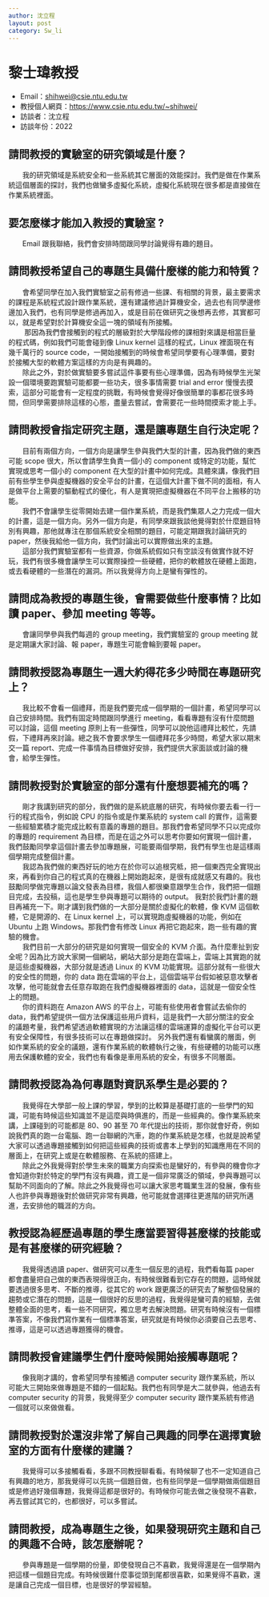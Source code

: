 ```yaml
---
author: 沈立程
layout: post
category: Sw_li
---
```

# 黎士瑋教授
- Email：shihwei@csie.ntu.edu.tw
- 教授個人網頁：<https://www.csie.ntu.edu.tw/~shihwei/>
- 訪談者：沈立程
- 訪談年份：2022

## 請問教授的實驗室的研究領域是什麼？
&emsp;&emsp;我的研究領域是系統安全和一些系統其它層面的效能探討。我們是做在作業系統這個層面的探討，我們也做蠻多虛擬化系統，虛擬化系統現在很多都是直接做在作業系統裡面。
## 要怎麼樣才能加入教授的實驗室 ?
&emsp;&emsp;Email 跟我聯絡，我們會安排時間跟同學討論覺得有趣的題目。
## 請問教授希望自己的專題生具備什麼樣的能力和特質？
&emsp;&emsp;會希望同學在加入我們實驗室之前有修過一些課、有相關的背景，最主要需求的課程是系統程式設計跟作業系統，還有建議修過計算機安全，過去也有同學邊修邊加入我們，也有同學是修過再加入，或是目前在做研究之後想再去修，其實都可以，就是希望對於計算機安全這一塊的領域有所接觸。<br>&emsp;&emsp;
那因為我們會接觸到的程式的層級對於大學階段修的課相對來講是相當巨量的程式碼，例如我們可能會碰到像 Linux kernel 這樣的程式，Linux 裡面現在有幾千萬行的 source code，一開始接觸到的時候會希望同學要有心理準備，要對於接觸大型的軟體方案這樣的方向是有興趣的。<br>&emsp;&emsp;除此之外，對於做實驗要多嘗試這件事要有些心理準備，因為有時候學生光架設一個環境要跑實驗可能都要一些功夫，很多事情需要 trial and error 慢慢去摸索，這部分可能會有一定程度的挑戰，有時候會覺得好像很簡單的事都花很多時間，但同學需要排除這樣的心態，盡量去嘗試，會需要花一些時間摸索才能上手。
## 請問教授會指定研究主題，還是讓專題生自行決定呢？
&emsp;&emsp;目前有兩個方向，一個方向是讓學生參與我們大型的計畫，因為我們做的東西可能 scope 很大，所以會請學生負責一個小的 component 或特定的功能，幫忙實現或思考一個小的 component 在大型的計畫中如何完成。具體來講，像我們目前有些學生參與虛擬機器的安全平台的計畫，在這個大計畫下做不同的面相，有人是做平台上需要的驅動程式的優化，有人是實現把虛擬機器在不同平台上搬移的功能。<br>&emsp;&emsp;我們不會讓學生從零開始去建一個作業系統，而是我們集眾人之力完成一個大的計畫，這是一個方向。另外一個方向是，有同學來跟我談他覺得對於什麼題目特別有興趣，那他就專注在那個系統安全相關的題目，可能定期跟我討論研究的 paper，然後我給他一個方向，我們討論出可以實際做出來的主題。<br>&emsp;&emsp;這部分我們實驗室都有一些資源，你做系統假如只有空談沒有做實作就不好玩，我們有很多機會讓學生可以實際操控一些硬體，把你的軟體放在硬體上面跑，或去看硬體的一些潛在的漏洞。所以我覺得方向上是蠻有彈性的。
## 請問成為教授的專題生後，會需要做些什麼事情？比如讀 paper、參加 meeting 等等。
&emsp;&emsp;會讓同學參與我們每週的 group meeting，我們實驗室的 group meeting 就是定期讓大家討論、報 paper，專題生可能會輪到要報 paper。
## 請問教授認為專題生一週大約得花多少時間在專題研究上？
&emsp;&emsp;我比較不會看一個禮拜，而是我們要完成一個學期的一個計畫，希望同學可以自己安排時間。我們有固定時間跟同學進行 meeting，看看專題有沒有什麼問題可以討論，這個 meeting 原則上有一些彈性，同學可以說他這禮拜比較忙，先請假，下禮拜再來討論。總之我不會要求學生一個禮拜花多少時間，希望大家以期末交一篇 report、完成一件事情為目標做好安排，我們提供大家面談或討論的機會，給學生彈性。
## 請問教授對於實驗室的部分還有什麼想要補充的嗎？
&emsp;&emsp;剛才我講到研究的部分，我們做的是系統底層的研究，有時候你要去看一行一行的程式指令，例如說 CPU 的指令或是作業系統的 system call 的實作，這需要一些經驗累積才能完成比較有意義的專題的題目。那我們會希望同學不只以完成你的專題的 requirement 為目標，而是在這之外可以思考你要如何實現一個計畫，我們鼓勵同學拿這個計畫去參加專題展，可能要兩個學期，我們有學生也是這樣兩個學期完成整個計畫。<br>&emsp;&emsp;我認為我們做的東西好玩的地方在於你可以追根究柢，把一個東西完全實現出來，再看到你自己的程式真的在機器上開始跑起來，是很有成就感又有趣的。我也鼓勵同學做完專題以論文發表為目標，我個人都很樂意跟學生合作，我們把一個題目完成，去投稿，這也是學生參與專題可以期待的 output。
我對於我們計畫的題目再補充一下。剛才講到我們做的一大部分是關於虛擬化的軟體，像 KVM 這個軟體，它是開源的、在 Linux kernel 上，可以實現跑虛擬機器的功能，例如在 Ubuntu 上跑 Windows。那我們會有修改 Linux 再把它跑起來，跑一些有趣的實驗的機會。<br>&emsp;&emsp;我們目前一大部分的研究是如何實現一個安全的 KVM 介面。為什麼牽扯到安全呢？因為比方說大家開一個網站，網站大部分是跑在雲端上，雲端上其實跑的就是這些虛擬機器，大部分就是透過 Linux 的 KVM 功能實現。這部分就有一些很大的安全性的問題，你的 data 跑在雲端的平台上，這個雲端平台假如被惡意攻擊者攻擊，他可能就會去任意存取跑在我們虛擬機器裡面的 data，這就是一個安全性上的問題。<br>&emsp;&emsp;你的資料跑在 Amazon AWS 的平台上，可能有些使用者會嘗試去偷你的 data，我們希望提供一個方法保護這些用戶資料，這是我們一大部分關注的安全的議題考量，我們希望透過軟體實現的方法讓這樣的雲端運算的虛擬化平台可以更有安全保障性，有很多技術可以在專題做探討。
另外我們還有看蠻廣的層面，例如作業系統的安全的議題，還有作業系統的軟體執行之後，有些硬體的功能可以應用去保護軟體的安全，我們也有看像是車用系統的安全，有很多不同層面。
## 請問教授認為為何專題對資訊系學生是必要的？
&emsp;&emsp;我覺得在大學部一般上課的學習，學到的比較算是基礎打底的一些學門的知識，可能有時候這些知識並不是這麼與時俱進的，而是一些經典的。像作業系統來講，上課碰到的可能都是 80、90 甚至 70 年代提出的技術，那你就會好奇，例如說我們真的跑一台電腦、跑一台聯網的汽車，跑的作業系統是怎樣，也就是說希望大家可以透過專題接觸到如何把這些經典的技術或書本上學到的知識應用在不同的層面上，在研究上或是在軟體服務、在系統的搭建上。<br>&emsp;&emsp;除此之外我覺得對於學生未來的職業方向探索也是蠻好的，有參與的機會你才會知道你對於特定的學門有沒有興趣，資工是一個非常廣泛的領域，參與專題可以幫助不同面向的了解。除此之外我覺得也可以讓大家思考職業生涯的發展，像有些人也許參與專題後對於做研究非常有興趣，他可能就會選擇往更進階的研究所邁進，去安排他的職涯的方向。
## 教授認為經歷過專題的學生應當要習得甚麼樣的技能或是有甚麼樣的研究經驗？
&emsp;&emsp;我覺得透過讀 paper、做研究可以產生一個反思的過程，我們看每篇 paper 都會盡量把自己做的東西表現得很正向，有時候很難看到它存在的問題，這時候就要透過很多思考、不斷的推導，從其它的 work 跟更廣泛的研究去了解整個發展的趨勢或它潛在的問題，這是一個很好的反思的過程，我覺得是蠻可貴的經驗，去做整體全面的思考，看一些不同研究，獨立思考去解決問題。研究有時候沒有一個標準答案，不像我們寫作業有一個標準答案，研究就是有時候你必須要自己去思考、推導，這是可以透過專題獲得的機會。
## 請問教授會建議學生們什麼時候開始接觸專題呢？
&emsp;&emsp;像我剛才講的，會希望同學有接觸過 computer security 跟作業系統，所以可能大三開始來做專題是不錯的一個起點。我們也有同學是大二就參與，他過去有 computer security 的背景，我覺得至少 computer security 跟作業系統有修過一個就可以來做做看。
## 請問教授對於還沒非常了解自己興趣的同學在選擇實驗室的方面有什麼樣的建議？ 
&emsp;&emsp;我覺得可以多接觸看看，多跟不同教授聊看看。有時候聊了也不一定知道自己有興趣的地方，那我覺得可以先挑一個題目做，也有些同學是一個學期做兩個題目或是修過好幾個專題，我覺得這都是很好的。有時候你可能去做之後發現不喜歡，再去嘗試其它的，也都很好，可以多嘗試。
## 請問教授，成為專題生之後，如果發現研究主題和自己的興趣不合時，該怎麼辦呢？ 
&emsp;&emsp;參與專題是一個學期的份量，即使發現自己不喜歡，我覺得還是在一個學期內把這樣一個題目完成。有時候很難什麼事從頭到尾都很喜歡，如果覺得不喜歡，還是讓自己完成一個目標，也是很好的學習經驗。